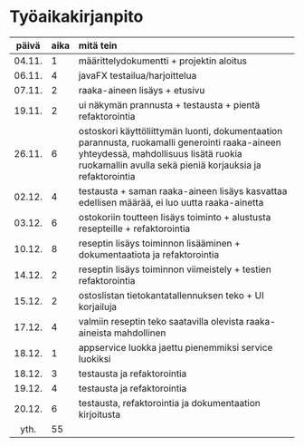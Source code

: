 # Työaikakirjanpito

| päivä  | aika | mitä tein |
| :-----:|:-----|:----------|
| 04.11. | 1    | määrittelydokumentti + projektin aloitus |
| 06.11. | 4    | javaFX testailua/harjoittelua |
| 07.11. | 2    | raaka-aineen lisäys + etusivu |
| 19.11. | 2    | ui näkymän prannusta + testausta + pientä refaktorointia |
| 26.11. | 6    | ostoskori käyttöliittymän luonti, dokumentaation parannusta, ruokamalli generointi raaka-aineen yhteydessä, mahdollisuus lisätä ruokia ruokamallin avulla  sekä pieniä korjauksia ja refaktorointia|
| 02.12. | 4    | testausta + saman raaka-aineen lisäys kasvattaa edellisen määrää, ei luo uutta raaka-ainetta |
| 03.12. | 6    | ostokoriin toutteen lisäys toiminto + alustusta resepteille + refaktorointia |
| 10.12. | 8    | reseptin lisäys toiminnon lisääminen + dokumentaatiota ja refaktorointia |
| 14.12. | 2    | reseptin lisäys toiminnon viimeistely + testien refaktorointia  |
| 15.12. | 2    | ostoslistan tietokantatallennuksen teko + UI korjailuja |
| 17.12. | 4    | valmiin reseptin teko saatavilla olevista raaka-aineista mahdollinen |
| 18.12. | 1    | appservice luokka jaettu pienemmiksi service luokiksi |
| 18.12. | 3    | testausta ja refaktorointia |
| 19.12. | 4    | testausta ja refaktorointia |
| 20.12. | 6    | testausta, refaktorointia ja dokumentaation kirjoitusta |
| yth.   | 55   |  |
